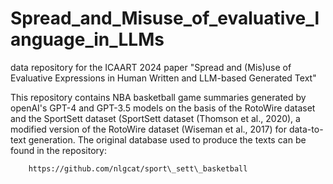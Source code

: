 # Spread_and_Misuse_of_evaluative_language_in_LLMs
data repository for the ICAART 2024 paper "Spread and (Mis)use of Evaluative Expressions in Human Written and LLM-based Generated Text"



This repository contains NBA basketball game summaries generated by openAI's GPT-4 and GPT-3.5 models
on the basis of the RotoWire dataset and the SportSett dataset (SportSett dataset (Thomson et al., 2020), 
a modified version of the RotoWire dataset (Wiseman et al., 2017) for data-to-text generation.
The original database used to produce the texts can be found in the repository:

        https://github.com/nlgcat/sport\_sett\_basketball

